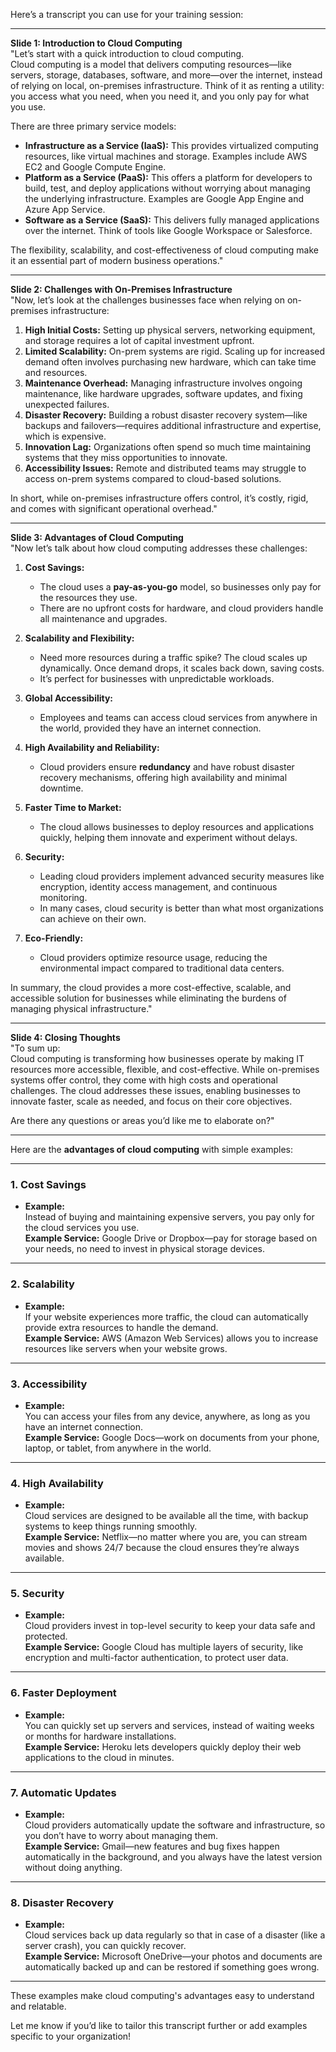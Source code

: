 Here’s a transcript you can use for your training session:  

---

**Slide 1: Introduction to Cloud Computing**  
"Let’s start with a quick introduction to cloud computing.  
Cloud computing is a model that delivers computing resources—like servers, storage, databases, software, and more—over the internet, instead of relying on local, on-premises infrastructure. Think of it as renting a utility: you access what you need, when you need it, and you only pay for what you use.  

There are three primary service models:  
- **Infrastructure as a Service (IaaS):** This provides virtualized computing resources, like virtual machines and storage. Examples include AWS EC2 and Google Compute Engine.  
- **Platform as a Service (PaaS):** This offers a platform for developers to build, test, and deploy applications without worrying about managing the underlying infrastructure. Examples are Google App Engine and Azure App Service.  
- **Software as a Service (SaaS):** This delivers fully managed applications over the internet. Think of tools like Google Workspace or Salesforce.  

The flexibility, scalability, and cost-effectiveness of cloud computing make it an essential part of modern business operations."  

---

**Slide 2: Challenges with On-Premises Infrastructure**  
"Now, let’s look at the challenges businesses face when relying on on-premises infrastructure:  

1. **High Initial Costs:** Setting up physical servers, networking equipment, and storage requires a lot of capital investment upfront.  
2. **Limited Scalability:** On-prem systems are rigid. Scaling up for increased demand often involves purchasing new hardware, which can take time and resources.  
3. **Maintenance Overhead:** Managing infrastructure involves ongoing maintenance, like hardware upgrades, software updates, and fixing unexpected failures.  
4. **Disaster Recovery:** Building a robust disaster recovery system—like backups and failovers—requires additional infrastructure and expertise, which is expensive.  
5. **Innovation Lag:** Organizations often spend so much time maintaining systems that they miss opportunities to innovate.  
6. **Accessibility Issues:** Remote and distributed teams may struggle to access on-prem systems compared to cloud-based solutions.  

In short, while on-premises infrastructure offers control, it’s costly, rigid, and comes with significant operational overhead."  

---

**Slide 3: Advantages of Cloud Computing**  
"Now let’s talk about how cloud computing addresses these challenges:  

1. **Cost Savings:**  
   - The cloud uses a **pay-as-you-go** model, so businesses only pay for the resources they use.  
   - There are no upfront costs for hardware, and cloud providers handle all maintenance and upgrades.  

2. **Scalability and Flexibility:**  
   - Need more resources during a traffic spike? The cloud scales up dynamically. Once demand drops, it scales back down, saving costs.  
   - It’s perfect for businesses with unpredictable workloads.  

3. **Global Accessibility:**  
   - Employees and teams can access cloud services from anywhere in the world, provided they have an internet connection.  

4. **High Availability and Reliability:**  
   - Cloud providers ensure **redundancy** and have robust disaster recovery mechanisms, offering high availability and minimal downtime.  

5. **Faster Time to Market:**  
   - The cloud allows businesses to deploy resources and applications quickly, helping them innovate and experiment without delays.  

6. **Security:**  
   - Leading cloud providers implement advanced security measures like encryption, identity access management, and continuous monitoring.  
   - In many cases, cloud security is better than what most organizations can achieve on their own.  

7. **Eco-Friendly:**  
   - Cloud providers optimize resource usage, reducing the environmental impact compared to traditional data centers.  

In summary, the cloud provides a more cost-effective, scalable, and accessible solution for businesses while eliminating the burdens of managing physical infrastructure."  

---

**Slide 4: Closing Thoughts**  
"To sum up:  
Cloud computing is transforming how businesses operate by making IT resources more accessible, flexible, and cost-effective. While on-premises systems offer control, they come with high costs and operational challenges. The cloud addresses these issues, enabling businesses to innovate faster, scale as needed, and focus on their core objectives.  

Are there any questions or areas you’d like me to elaborate on?"  

---

Here are the **advantages of cloud computing** with simple examples:

---

### 1. **Cost Savings**  
- **Example:**  
  Instead of buying and maintaining expensive servers, you pay only for the cloud services you use.  
  **Example Service:** Google Drive or Dropbox—pay for storage based on your needs, no need to invest in physical storage devices.

---

### 2. **Scalability**  
- **Example:**  
  If your website experiences more traffic, the cloud can automatically provide extra resources to handle the demand.  
  **Example Service:** AWS (Amazon Web Services) allows you to increase resources like servers when your website grows.

---

### 3. **Accessibility**  
- **Example:**  
  You can access your files from any device, anywhere, as long as you have an internet connection.  
  **Example Service:** Google Docs—work on documents from your phone, laptop, or tablet, from anywhere in the world.

---

### 4. **High Availability**  
- **Example:**  
  Cloud services are designed to be available all the time, with backup systems to keep things running smoothly.  
  **Example Service:** Netflix—no matter where you are, you can stream movies and shows 24/7 because the cloud ensures they’re always available.

---

### 5. **Security**  
- **Example:**  
  Cloud providers invest in top-level security to keep your data safe and protected.  
  **Example Service:** Google Cloud has multiple layers of security, like encryption and multi-factor authentication, to protect user data.

---

### 6. **Faster Deployment**  
- **Example:**  
  You can quickly set up servers and services, instead of waiting weeks or months for hardware installations.  
  **Example Service:** Heroku lets developers quickly deploy their web applications to the cloud in minutes.

---

### 7. **Automatic Updates**  
- **Example:**  
  Cloud providers automatically update the software and infrastructure, so you don’t have to worry about managing them.  
  **Example Service:** Gmail—new features and bug fixes happen automatically in the background, and you always have the latest version without doing anything.

---

### 8. **Disaster Recovery**  
- **Example:**  
  Cloud services back up data regularly so that in case of a disaster (like a server crash), you can quickly recover.  
  **Example Service:** Microsoft OneDrive—your photos and documents are automatically backed up and can be restored if something goes wrong.

---

These examples make cloud computing's advantages easy to understand and relatable.

Let me know if you’d like to tailor this transcript further or add examples specific to your organization!